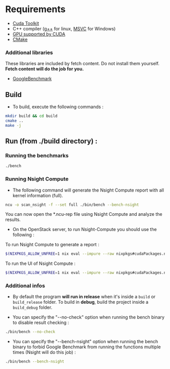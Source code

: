 # Requirements

* [Cuda Toolkit](https://developer.nvidia.com/cuda-downloads)
* C++ compiler ([g++](https://gcc.gnu.org/) for linux,  [MSVC](https://visualstudio.microsoft.com/downloads/) for Windows)
* [GPU supported by CUDA](https://en.wikipedia.org/wiki/CUDA#GPUs_supported)
* [CMake](https://cmake.org/download/)

### Additional libraries

These libraries are included by fetch content. Do not install them yourself.
**Fetch content will do the job for you.**

* [GoogleBenchmark](https://github.com/google/benchmark)

## Build

- To build, execute the following commands :

```bash
mkdir build && cd build
cmake ..
make -j
```

## Run (from ./build directory) :

### Running the benchmarks

```bash
./bench
```

### Running Nsight Compute

- The following command will generate the Nsight Compute report with all kernel information (full).

```bash
ncu -o scan_nsight -f --set full ./bin/bench --bench-nsight
```

You can now open the *.ncu-rep file using Nsight Compute and analyze the results.

- On the OpenStack server, to run Nsight-Compute you should use the following :

To run Nsight Compute to generate a report :
```bash
$(NIXPKGS_ALLOW_UNFREE=1 nix eval --impure --raw nixpkgs#cudaPackages.nsight_compute)/nsight-compute/2022.1.1/ncu
```

To run the UI of Nsight Compute :
```bash
$(NIXPKGS_ALLOW_UNFREE=1 nix eval --impure --raw nixpkgs#cudaPackages.nsight_compute)/nsight-compute/2022.1.1/ncu-ui
```

### Additional infos

* By default the program **will run in release** when it's inside a `build` or `build_release` folder. To build in **debug**, build the project inside a `build_debug` folder.

* You can specify the "--no-check" option when running the bench binary to disable result checking :
```bash
./bin/bench --no-check
```

* You can specify the "--bench-nsight" option when running the bench binary to forbid Google Benchmark from running the functions multiple times (Nsight will do this job) :
```bash
./bin/bench --bench-nsight
```